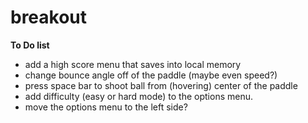 # breakout

**To Do list**
- add a high score menu that saves into local memory
- change bounce angle off of the paddle (maybe even speed?)
- press space bar to shoot ball from (hovering) center of the paddle
- add difficulty (easy or hard mode) to the options menu. 
- move the options menu to the left side?

